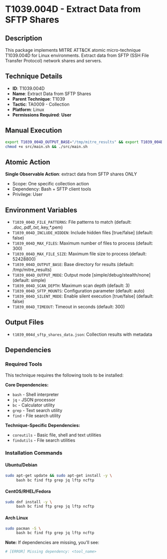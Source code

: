 # T1039.004D - Extract Data from SFTP Shares

## Description
This package implements MITRE ATT&CK atomic micro-technique T1039.004D for Linux environments. Extract data from SFTP (SSH File Transfer Protocol) network shares and servers.

## Technique Details
- **ID**: T1039.004D
- **Name**: Extract Data from SFTP Shares
- **Parent Technique**: T1039
- **Tactic**: TA0009 - Collection
- **Platform**: Linux
- **Permissions Required**: **User**

## Manual Execution
```bash
export T1039_004D_OUTPUT_BASE="/tmp/mitre_results" && export T1039_004D_SILENT_MODE=false
chmod +x src/main.sh && ./src/main.sh
```

## Atomic Action
**Single Observable Action**: extract data from SFTP shares ONLY
- Scope: One specific collection action
- Dependency: Bash + SFTP client tools
- Privilege: User

## Environment Variables
- `T1039_004D_FILE_PATTERNS`: File patterns to match (default: *.doc,*.pdf,*.txt,*.key,*.pem)
- `T1039_004D_INCLUDE_HIDDEN`: Include hidden files [true/false] (default: false)
- `T1039_004D_MAX_FILES`: Maximum number of files to process (default: 300)
- `T1039_004D_MAX_FILE_SIZE`: Maximum file size to process (default: 52428800)
- `T1039_004D_OUTPUT_BASE`: Base directory for results (default: /tmp/mitre_results)
- `T1039_004D_OUTPUT_MODE`: Output mode [simple/debug/stealth/none] (default: simple)
- `T1039_004D_SCAN_DEPTH`: Maximum scan depth (default: 3)
- `T1039_004D_SFTP_MOUNTS`: Configuration parameter (default: auto)
- `T1039_004D_SILENT_MODE`: Enable silent execution [true/false] (default: false)
- `T1039_004D_TIMEOUT`: Timeout in seconds (default: 300)

## Output Files
- `t1039_004d_sftp_shares_data.json`: Collection results with metadata

## Dependencies

### Required Tools
This technique requires the following tools to be installed:

**Core Dependencies:**
- `bash` - Shell interpreter
- `jq` - JSON processor  
- `bc` - Calculator utility
- `grep` - Text search utility
- `find` - File search utility

**Technique-Specific Dependencies:**
- `coreutils` - Basic file, shell and text utilities
- `findutils` - File search utilities

### Installation Commands

#### Ubuntu/Debian
```bash
sudo apt-get update && sudo apt-get install -y \
     bash bc find ftp grep jq lftp ncftp
```

#### CentOS/RHEL/Fedora  
```bash
sudo dnf install -y \
     bash bc find ftp grep jq lftp ncftp
```

#### Arch Linux
```bash
sudo pacman -S \
     bash bc find ftp grep jq lftp ncftp
```

**Note:** If dependencies are missing, you'll see:
```bash
# [ERROR] Missing dependency: <tool_name>
```

